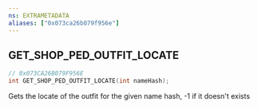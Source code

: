 ```yaml
---
ns: EXTRAMETADATA
aliases: ["0x073ca26b079f956e"]
---
```

## GET_SHOP_PED_OUTFIT_LOCATE

```c
// 0x073CA26B079F956E
int GET_SHOP_PED_OUTFIT_LOCATE(int nameHash);
```

Gets the locate of the outfit for the given name hash, -1 if it doesn't exists

